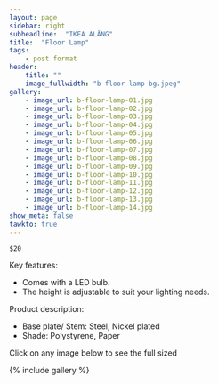 ```yaml
---
layout: page
sidebar: right
subheadline:  "IKEA ALÄNG"
title:  "Floor Lamp"
tags:
    - post format
header:
    title: ""
    image_fullwidth: "b-floor-lamp-bg.jpeg"
gallery:
    - image_url: b-floor-lamp-01.jpg
    - image_url: b-floor-lamp-02.jpg
    - image_url: b-floor-lamp-03.jpg
    - image_url: b-floor-lamp-04.jpg
    - image_url: b-floor-lamp-05.jpg
    - image_url: b-floor-lamp-06.jpg
    - image_url: b-floor-lamp-07.jpg
    - image_url: b-floor-lamp-08.jpg
    - image_url: b-floor-lamp-09.jpg
    - image_url: b-floor-lamp-10.jpg
    - image_url: b-floor-lamp-11.jpg
    - image_url: b-floor-lamp-12.jpg
    - image_url: b-floor-lamp-13.jpg
    - image_url: b-floor-lamp-14.jpg
show_meta: false
tawkto: true
---
```

`$20`

Key features:

- Comes with a LED bulb.
- The height is adjustable to suit your lighting needs.

Product description:
- Base plate/ Stem: Steel, Nickel plated
- Shade: Polystyrene, Paper

<p>Click on any image below to see the full sized </p>

{% include gallery %}
